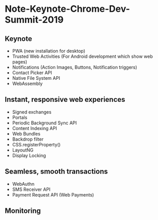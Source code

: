 # Note-Keynote-Chrome-Dev-Summit-2019

## Keynote
- PWA (new installation for desktop)
- Trusted Web Activities (For Android development which show web pages)
- Notifications (Action Images, Buttons, Notification triggers)
- Contact Picker API
- Native File System API
- WebAssembly

## Instant, responsive web experiences
- Signed exchanges
- Portals
- Periodic Background Sync API
- Content Indexing API
- Web Bundles
- Backdrop filter
- CSS.registerProperty()
- LayoutNG
- Display Locking

## Seamless, smooth transactions
- WebAuthn
- SMS Receiver API
- Payment Request API (Web Payments)

## Monitoring
